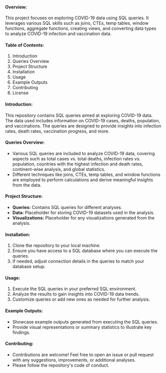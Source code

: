 #### Overview:
This project focuses on exploring COVID-19 data using SQL queries. It leverages various SQL skills such as joins, CTEs, temp tables, window functions, aggregate functions, creating views, and converting data types to analyze COVID-19 infection and vaccination data.

#### Table of Contents:
1. Introduction
2. Queries Overview
3. Project Structure
4. Installation
5. Usage
6. Example Outputs
7. Contributing
8. License

#### Introduction:
This repository contains SQL queries aimed at exploring COVID-19 data. The data used includes information on COVID-19 cases, deaths, population, and vaccinations. The queries are designed to provide insights into infection rates, death rates, vaccination progress, and more.

#### Queries Overview:
- Various SQL queries are included to analyze COVID-19 data, covering aspects such as total cases vs. total deaths, infection rates vs. population, countries with the highest infection and death rates, continent-wise analysis, and global statistics.
- Different techniques like joins, CTEs, temp tables, and window functions are employed to perform calculations and derive meaningful insights from the data.

#### Project Structure:
- **Queries:** Contains SQL queries for different analyses.
- **Data:** Placeholder for storing COVID-19 datasets used in the analysis.
- **Visualizations:** Placeholder for any visualizations generated from the analysis.

#### Installation:
1. Clone the repository to your local machine.
2. Ensure you have access to a SQL database where you can execute the queries.
3. If needed, adjust connection details in the queries to match your database setup.

#### Usage:
1. Execute the SQL queries in your preferred SQL environment.
2. Analyze the results to gain insights into COVID-19 data trends.
3. Customize queries or add new ones as needed for further analysis.

#### Example Outputs:
- Showcase example outputs generated from executing the SQL queries.
- Provide visual representations or summary statistics to illustrate key findings.

#### Contributing:
- Contributions are welcome! Feel free to open an issue or pull request with any suggestions, improvements, or additional analyses.
- Please follow the repository's code of conduct.



